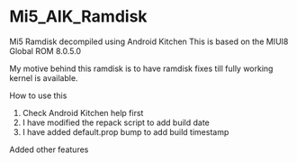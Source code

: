 # Mi5_AIK_Ramdisk
Mi5 Ramdisk decompiled using Android Kitchen 
This is based on the MIUI8 Global ROM 8.0.5.0

My motive behind this ramdisk is to have ramdisk fixes till fully working kernel is available.


How to use this
1. Check Android Kitchen help first
2. I have modified the repack script to add build date
3. I have added default.prop bump to add build timestamp

Added other features
